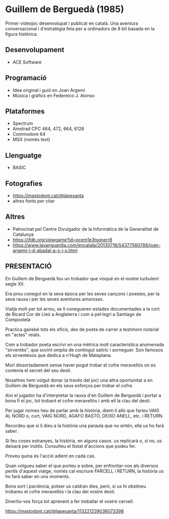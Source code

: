 # Guillem de Berguedà (1985)
Primer vídeojoc desenvolupat i publicat en català. Una aventura conversacional i d'estratègia feta per a ordinadors de 8 bit basada en la figura històrica.

## Desenvolupament
- ACE Software

## Programació
- Idea original i guió en Joan Argemí
- Música i gràfics en Federeico J. Alonso

## Plataformes
- Spectrum
- Amstrad CPC 464, 472, 664, 6128
- Commodore 64 
- MSX (només text)

## Llenguatge
- BASIC

## Fotografies
- https://mastodont.cat/@lapesanta
- altres fonts per citar

## Altres
- Patrocinat pel Centre Divulgador de la Informàtica de la Generalitat de Catalunya
- https://ifdb.org/viewgame?id=qcem1e3tsqnerr8
- https://www.lavanguardia.com/encatala/20130716/54377560788/joan-argemi-i-d-abadal-a-s-j-s.html

## PRESENTACIÓ
En Guillem de Berguedà fou un trobador que visqué en el nostre turbulent segle XII. 

Era prou conegut en la seva època per les seves cançons i poesies, per la seva rauxa i per les seves aventures amoroses.

Viatjà molt per tot arreu, se li conegueren estades documentades a la cort de Ricard Cor de Lleó a Anglaterra i com a pel·legrí a Santiago de Compostela

Practica gairebé tots els oficis, des de poeta de carrer a testimoni notarial en "actes" reials.

Com a trobador poeta escriví en una mètrica molt característica anomenada "sirventès", que sovint omplia de contingut satíric i sorneguer. Son famosos els sirventesos que dedica a n'Hugh de Mataplana.

Morí dissortadament sense haver pogut trobar el cofre meravellós on es contenia el secret del seu destí.

Nosaltres hem volgut donar (a través del joc) una altra oportunitat a en Guillem de Berguedà en els seus esforços per trobar el cofre.

Així el jugador ha d'interpretar la rauxa d'en Guillem de Berguedà i portar a bona fi el joc, tot trobant el cofre meravellós i amb ell la clau del destí.

Per jugar nomes heu de parlar amb la història, dient-li allò que faríeu VAIG AL NORD o, curt, VAIG NORD, AGAFO BASTÓ, DEIXO ANELL, etc. i RETURN.

Recordeu que si li dieu a la història una paraula que no entén, ella us ho farà saber.

Si feu coses estranyes, la história, en alguns casos. us replicarà o, si no, us deixarà per inútils. Consulteu el llistat d'accions que podeu fer.

Proveu quina és l'acció adient en cada cas.

Quan volgueu saber el que porteu a sobre, per enfrontar-vos als diversos perills d'aquest viatge, només cal escriure FARCELL i RETURN, la història us ho farà saber en uns moments.

Bona sort i paciència, potser us caldran dies, però, si us hi obstineu trobareu el cofre meravellós i la clau del vostre destí.

Divertiu-vos força tot aprenent a fer treballar el vostre cervell.

https://mastodont.cat/@lapesanta/113221239036073398

